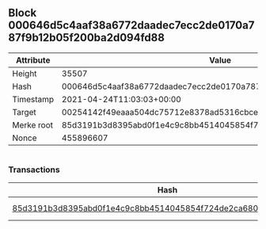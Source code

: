 ## Block 000646d5c4aaf38a6772daadec7ecc2de0170a787f9b12b05f200ba2d094fd88

Attribute | Value
--- | ---
Height | 35507
Hash | 000646d5c4aaf38a6772daadec7ecc2de0170a787f9b12b05f200ba2d094fd88
Timestamp | 2021-04-24T11:03:03+00:00
Target | 00254142f49eaaa504dc75712e8378ad5316cbcead634704b3734b6271167cc4
Merke root | 85d3191b3d8395abd0f1e4c9c8bb4514045854f724de2ca680c023cef93fbb8a
Nonce | 455896607

```

```

### Transactions

Hash | Amount
--- | ---
[85d3191b3d8395abd0f1e4c9c8bb4514045854f724de2ca680c023cef93fbb8a](85d3191b3d8395abd0f1e4c9c8bb4514045854f724de2ca680c023cef93fbb8a.md) | 10.00000000 SKEPTI 
